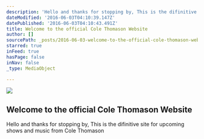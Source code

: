 ```yaml
---
description: 'Hello and thanks for stopping by, This is the difinitive site for upcoming shows and music from Cole Thomason'
dateModified: '2016-06-03T04:10:39.147Z'
datePublished: '2016-06-03T04:10:43.491Z'
title: Welcome to the official Cole Thomason Website
author: []
sourcePath: _posts/2016-06-03-welcome-to-the-official-cole-thomason-website.md
starred: true
inFeed: true
hasPage: false
inNav: false
_type: MediaObject

---
```

<article style=""><img src="https://the-grid-user-content.s3-us-west-2.amazonaws.com/a2327878-1995-4528-b8b3-7b228be8e94e.jpg" /><h1>Welcome to the official Cole Thomason Website</h1></article>

Hello and thanks for stopping by, This is the difinitive site for upcoming shows and music from Cole Thomason